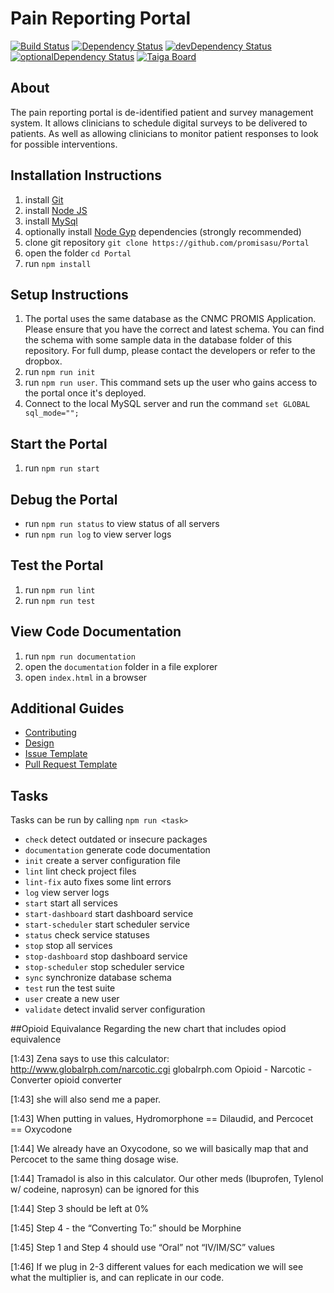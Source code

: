 # Pain Reporting Portal

[![Build Status](https://travis-ci.org/promisasu/Portal.svg?branch=seed-task)](https://travis-ci.org/promisasu/Portal)
[![Dependency Status](https://david-dm.org/promisasu/Portal.svg)](https://david-dm.org/promisasu/Portal)
[![devDependency Status](https://david-dm.org/promisasu/Portal/dev-status.svg)](https://david-dm.org/promisasu/Portal#info=devDependencies)
[![optionalDependency Status](https://david-dm.org/promisasu/Portal/optional-status.svg)](https://david-dm.org/promisasu/Portal#info=optionalDependencies)
[![Taiga Board](https://img.shields.io/badge/managed_with-taiga-brightgreen.svg)](https://tree.taiga.io/project/promisasu-prp-manhattan-project/)

## About

The pain reporting portal is de-identified patient and survey management system.
It allows clinicians to schedule digital surveys to be delivered to patients.
As well as allowing clinicians to monitor patient responses to look for possible interventions.

## Installation Instructions

1. install [Git](https://git-scm.com/downloads)
2. install [Node JS](https://nodejs.org/en/download/)
3. install [MySql](https://www.mysql.com/)
4. optionally install [Node Gyp](https://github.com/nodejs/node-gyp#installation) dependencies (strongly recommended)
5. clone git repository `git clone https://github.com/promisasu/Portal`
6. open the folder `cd Portal`
7. run `npm install`

## Setup Instructions

1. The portal uses the same database as the CNMC PROMIS Application. Please ensure that you have the correct and latest        schema. You can find the schema with some sample data in the database folder of this repository.
   For full dump, please contact the developers or refer to the dropbox.
2. run `npm run init`
3. run `npm run user`. This command sets up the user who gains access to the portal once it's deployed.
4. Connect to the local MySQL server and run the command `set GLOBAL sql_mode="";`

## Start the Portal

1. run `npm run start`

## Debug the Portal

* run `npm run status` to view status of all servers
* run `npm run log` to view server logs

## Test the Portal

1. run `npm run lint`
2. run `npm run test`

## View Code Documentation

1. run `npm run documentation`
2. open the `documentation` folder in a file explorer
3. open `index.html` in a browser

## Additional Guides

* [Contributing](.github/CONTRIBUTING.md)
* [Design](DESIGN.md)
* [Issue Template](.github/ISSUE_TEMPLATE.md)
* [Pull Request Template](.github/PULL_REQUEST_TEMPLATE.md)

## Tasks

Tasks can be run by calling `npm run <task>`

* `check` detect outdated or insecure packages
* `documentation` generate code documentation
* `init` create a server configuration file
* `lint` lint check project files
* `lint-fix` auto fixes some lint errors
* `log` view server logs
* `start` start all services
* `start-dashboard` start dashboard service
* `start-scheduler` start scheduler service
* `status` check service statuses
* `stop` stop all services
* `stop-dashboard` stop dashboard service
* `stop-scheduler` stop scheduler service
* `sync` synchronize database schema
* `test` run the test suite
* `user` create a new user
* `validate` detect invalid server configuration

##Opioid Equivalance
Regarding the new chart that includes opiod equivalence

[1:43] 
Zena says to use this calculator: http://www.globalrph.com/narcotic.cgi
globalrph.com
Opioid - Narcotic - Converter
opioid converter

[1:43] 
she will also send me a paper.

[1:43] 
When putting in values, Hydromorphone == Dilaudid, and Percocet == Oxycodone

[1:44] 
We already have an Oxycodone, so we will basically map that and Percocet to the same thing dosage wise.

[1:44] 
Tramadol is also in this calculator. Our other meds (Ibuprofen, Tylenol w/ codeine, naprosyn) can be ignored for this

[1:44] 
Step 3 should be left at 0%

[1:45] 
Step 4 - the “Converting To:” should be Morphine

[1:45] 
Step 1 and Step 4 should use “Oral” not “IV/IM/SC” values

[1:46] 
If we plug in 2-3 different values for each medication we will see what the multiplier is, and can replicate in our code.
